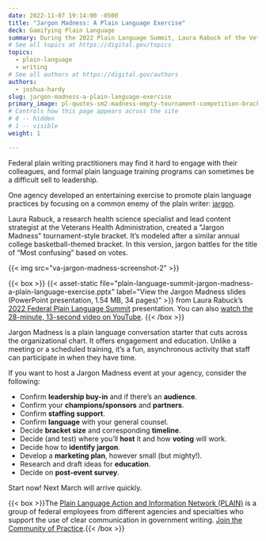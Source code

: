 ```yaml
---
date: 2022-11-07 19:14:00 -0500
title: "Jargon Madness: A Plain Language Exercise"
deck: Gamifying Plain Language
summary: During the 2022 Plain Language Summit, Laura Rabuck of the Veterans Health Administration demonstrated how to promote plain language practices by focusing on jargon, a common enemy of all plain writers.
# See all topics at https://digital.gov/topics
topics:
  - plain-language
  - writing
# See all authors at https://digital.gov/authors
authors:
  - joshua-hardy
slug: jargon-madness-a-plain-language-exercise
primary_image: pl-quotes-sm2-madness-empty-tournament-competition-bracket-grid-oleksii-arseniuk-istock-getty-images-1074883916
# Controls how this page appears across the site
# 0 -- hidden
# 1 -- visible
weight: 1

---
```


Federal plain writing practitioners may find it hard to engage with their colleagues, and formal plain language training programs can sometimes be a difficult sell to leadership.

One agency developed an entertaining exercise to promote plain language practices by focusing on a common enemy of the plain writer: [jargon](https://www.plainlanguage.gov/guidelines/words/avoid-jargon/).

Laura Rabuck, a research health science specialist and lead content strategist at the Veterans Health Administration, created a "Jargon Madness" tournament-style bracket. It’s modeled after a similar annual college basketball-themed bracket. In this version, jargon battles for the title of “Most confusing” based on votes.

{{< img src="va-jargon-madness-screenshot-2" >}}

{{< box >}}
{{< asset-static file="plain-language-summit-jargon-madness-a-plain-language-exercise.pptx" label="View the Jargon Madness slides (PowerPoint presentation, 1.54 MB, 34 pages)" >}} from Laura Rabuck’s [2022 Federal Plain Language Summit](https://digital.gov/event/2022/08/24/2022-federal-plain-language-summit/) presentation. You can also [watch the 28-minute, 13-second video on YouTube](https://www.youtube.com/watch?v=tfjKAYKLnvg).
{{< /box >}}

Jargon Madness is a plain language conversation starter that cuts across the organizational chart. It offers engagement and education. Unlike a meeting or a scheduled training, it’s a fun, asynchronous activity that staff can participate in when they have time.

If you want to host a Jargon Madness event at your agency, consider the following: 

* Confirm **leadership buy-in** and if there’s an **audience**.
* Confirm your **champions/sponsors** and **partners**.
* Confirm **staffing support**.
* Confirm **language** with your general counsel.
* Decide **bracket size** and corresponding **timeline**.
* Decide (and test) where you’ll **host** it and how **voting** will work.
* Decide how to **identify jargon**.
* Develop a **marketing plan**, however small (but mighty!).
* Research and draft ideas for **education**.
* Decide on **post-event survey**.

Start now! Next March will arrive quickly.

{{< box >}}The [Plain Language Action and Information Network (PLAIN)](https://www.plainlanguage.gov/) is a group of federal employees from different agencies and specialties who support the use of clear communication in government writing. [Join the Community of Practice](https://digital.gov/communities/plain-language/).{{< /box >}}
